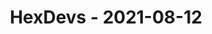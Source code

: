 ---
layout: post
title: HexDevs - 2021-08-12
datetime: '2021-08-12T18:00:00-07:00'
name: HexDevs
external_url: https://meetingplace.io/hexdevs/events/6319
online_event: true
year_month: 2021-08
---